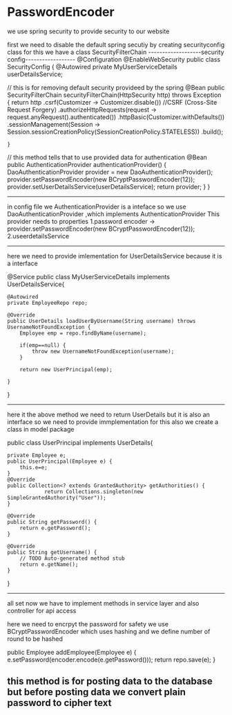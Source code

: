 # PasswordEncoder

we use spring security to provide security to our website

first we need to disable the default spring secutiy by creating securityconfig class 
  for this we have a class SecurityFilterChain 
 -------------------security config------------------ 
@Configuration
@EnableWebSecurity
public class SecurityConfig {
	@Autowired
	private MyUserServiceDetails userDetailsService;


 // this is for removing default security provideed by the spring
	@Bean
	public SecurityFilterChain securityFilterChain(HttpSecurity http) throws Exception {
		return http
				.csrf(Customizer -> Customizer.disable())                                                                          //CSRF (Cross-Site Request Forgery)
				.authorizeHttpRequests(request -> request.anyRequest().authenticated())
				.httpBasic(Customizer.withDefaults())
				.sessionManagement(Session -> Session.sessionCreationPolicy(SessionCreationPolicy.STATELESS))
				.build();
				
	}

 // this method tells that to use provided data for authentication
	@Bean
	public AuthenticationProvider authenticationProvider() {
		DaoAuthenticationProvider provider = new DaoAuthenticationProvider();
		provider.setPasswordEncoder(new BCryptPasswordEncoder(12));
		provider.setUserDetailsService(userDetailsService);
		return provider;
	}
}


---------------------------------------------------------------------------------------------------------


in config file we AuthenticationProvider is a inteface so we use DaoAuthenticationProvider ,which implements AuthenticationProvider
This provider needs to properties 
1.password encoder                                ->   provider.setPasswordEncoder(new BCryptPasswordEncoder(12));
2.useerdetailsService


-------------------------------------------------------------------------------------
here we need to provide imlementation for UserDetailsService because it is a interface


@Service
public class MyUserServiceDetails implements UserDetailsService{
	
	@Autowired
	private EmployeeRepo repo;

	@Override
	public UserDetails loadUserByUsername(String username) throws UsernameNotFoundException {
		Employee emp = repo.findByName(username);
		
		if(emp==null) {
			throw new UsernameNotFoundException(username);
		}
		
		return new UserPrincipal(emp);
		
	}

}



-------------------------------------------------------------------------------------------
here it the above method we need to return UserDetails but it is also an interface so we need to provide immplementation for this also 
we create a class in model package 

public class UserPrincipal implements UserDetails{

	private Employee e;
	public UserPrincipal(Employee e) {
		this.e=e;
	}
	@Override
	public Collection<? extends GrantedAuthority> getAuthorities() {
				return Collections.singleton(new SimpleGrantedAuthority("User"));
	}

	@Override
	public String getPassword() {
		return e.getPassword();
	}

	@Override
	public String getUsername() {
		// TODO Auto-generated method stub
		return e.getName();
	}

}

---------------------------------------------------------------------------------------------------------------
all set
 now we have to implement methods in service layer and also controller for api access

 here we need to encrpyt the password for safety 
we use BCryptPasswordEncoder which uses hashing and we define number of round to be hashed 


public Employee addEmployee(Employee e) {
		e.setPassword(encoder.encode(e.getPassword()));
		return repo.save(e);
	}

 this method is for posting data to the database but before posting data we convert plain password to cipher text
--------------------------------------------------------------------------------------------------------------------
